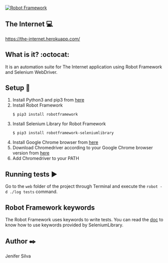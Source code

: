 [![Robot Framework](https://img.shields.io/badge/tested%20with-Robot%20Framework-%2300c0b5.svg)](https://robotframework.org/)

## The Internet :computer:

https://the-internet.herokuapp.com/

## What is it? :octocat:

It is an automation suite for The Internet application using Robot Framework and Selenium WebDriver.

## Setup :hammer:

1. Install Python3 and pip3 from [here](https://www.python.org/downloads/)
2. Install Robot Framework
    ```
    $ pip3 install robotframework
    ```
3. Install Selenium Library for Robot Framework
    ```
    $ pip3 install robotframework-seleniumlibrary
    ```
4. Install Google Chrome browser from [here](https://www.google.com/intl/pt-BR/chrome/)
5. Download Chromedriver according to your Google Chrome browser version from [here](https://sites.google.com/chromium.org/driver/)
6. Add Chromedriver to your PATH

## Running tests :arrow_forward:

Go to the ```web``` folder of the project through Terminal and execute the ```robot -d ./log tests``` command.

## Robot Framework keywords

The Robot Framework uses keywords to write tests. You can read the [doc](https://robotframework.org/SeleniumLibrary/SeleniumLibrary.html) to know how to use keywords provided by SeleniumLibrary.

## Author :black_nib:
Jenifer Silva
